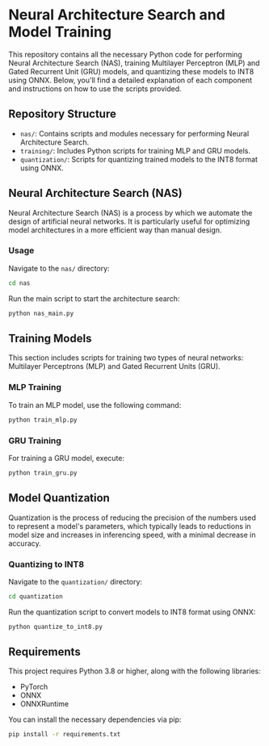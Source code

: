 # Neural Architecture Search and Model Training

This repository contains all the necessary Python code for performing Neural Architecture Search (NAS), training Multilayer Perceptron (MLP)
and Gated Recurrent Unit (GRU) models, and quantizing these models to INT8 using ONNX. Below, you'll find a detailed explanation of each
component and instructions on how to use the scripts provided.

## Repository Structure

- `nas/`: Contains scripts and modules necessary for performing Neural Architecture Search.
- `training/`: Includes Python scripts for training MLP and GRU models.
- `quantization/`: Scripts for quantizing trained models to the INT8 format using ONNX.

## Neural Architecture Search (NAS)

Neural Architecture Search (NAS) is a process by which we automate the design of artificial neural networks. It is particularly useful for optimizing model architectures in a more efficient way than manual design.

### Usage

Navigate to the `nas/` directory:

```bash
cd nas
```

Run the main script to start the architecture search:

```bash
python nas_main.py
```

## Training Models

This section includes scripts for training two types of neural networks: Multilayer Perceptrons (MLP) and Gated Recurrent Units (GRU).

### MLP Training

To train an MLP model, use the following command:

```bash
python train_mlp.py
```

### GRU Training

For training a GRU model, execute:

```bash
python train_gru.py
```

## Model Quantization

Quantization is the process of reducing the precision of the numbers used to represent a model's parameters, which typically leads to reductions in model size and increases in inferencing speed, with a minimal decrease in accuracy.

### Quantizing to INT8

Navigate to the `quantization/` directory:

```bash
cd quantization
```

Run the quantization script to convert models to INT8 format using ONNX:

```bash
python quantize_to_int8.py
```

## Requirements

This project requires Python 3.8 or higher, along with the following libraries:
- PyTorch
- ONNX
- ONNXRuntime

You can install the necessary dependencies via pip:

```bash
pip install -r requirements.txt
```

